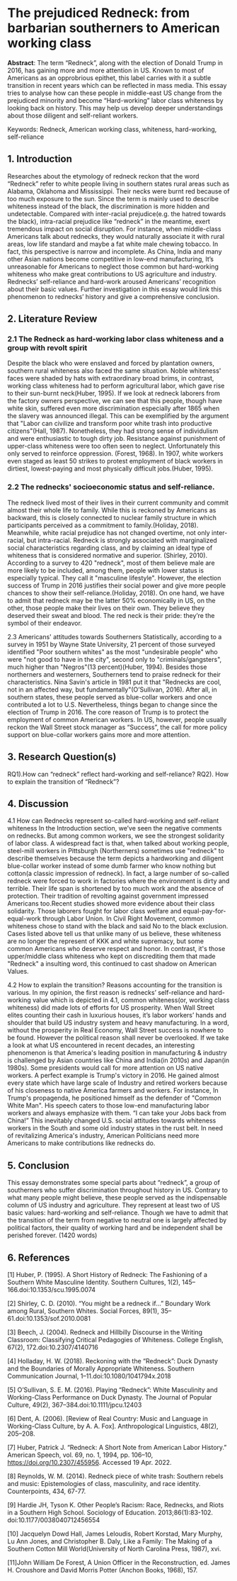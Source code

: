 # The prejudiced Redneck: from barbarian southerners to American working class

**Abstract**: The term “Redneck”, along with the election of Donald Trump in 2016, has gaining more and more attention in US. Known to most of Americans as an opprobrious epithet, this label carries with it a subtle transition in recent years which can be reflected in mass media. This essay tries to analyse how can these people in middle-east US change from the prejudiced minority and become “Hard-working” labor class whiteness by looking back on history. This may help us develop deeper understandings about those diligent and self-reliant workers.

Keywords: Redneck, American working class, whiteness, hard-working, self-reliance

## 1. Introduction
Researches about the etymology of redneck reckon that the word “Redneck” refer to white people living in southern states rural areas such as Alabama, Oklahoma and Mississippi. Their necks were burnt red because of too much exposure to the sun. Since the term is mainly used to describe whiteness instead of the black, the discrimination is more hidden and undetectable. Compared with inter-racial prejudice(e.g. the hatred towards the black), intra-racial prejudice like “redneck” in the meantime, exert tremendous impact on social disruption. For instance, when middle-class Americans talk about rednecks, they would naturally associate it with rural areas, low life standard and maybe a fat white male chewing tobacco. In fact, this perspective is narrow and incomplete. As China, India and many other Asian nations become competitive in low-end manufacturing, It’s unreasonable for Americans to neglect those common but hard-working whiteness who make great contributions to US agriculture and industry. Rednecks’ self-reliance and hard-work aroused Americans’ recognition about their basic values. Further investigation in this essay would link this phenomenon to rednecks’ history and give a comprehensive conclusion.

## 2. Literature Review
### 2.1 The Redneck as hard-working labor class whiteness and a group with revolt spirit
Despite the black who were enslaved and forced by plantation owners, southern rural whiteness also faced the same situation. Noble whiteness' faces were shaded by hats with extraordinary broad brims, in contrast, working class whiteness had to perform agricultural labor, which gave rise to their sun-burnt neck(Huber, 1995). If we look at redneck laborers from the factory owners perspective, we can see that this people, though have white skin, suffered even more discrimination especially after 1865 when the slavery was announced illegal. This can be exemplified by the argument that "Labor can civilize and transform poor white trash into productive citizens"(Hall, 1987). Nonetheless, they had strong sense of individulism and were enthusiastic to tough dirty job. Resistance against punishment of upper-class whiteness were too often seen to neglect. Unfortunately this only served to reinforce oppression. (Forest, 1968). In 1907, white workers even staged as least 50 strikes to protest employment of black workers in dirtiest, lowest-paying and most physically difficult jobs.(Huber, 1995).

### 2.2 The rednecks' socioeconomic status and self-reliance.
The redneck lived most of their lives in their current community and commit almost their whole life to family. While this is reckoned by Americans as backward, this is closely connected to nuclear family structure in which participants perceived as a commitment to family.(Holiday, 2018). Meanwhile, white racial prejudice has not changed overtime, not only inter-racial, but intra-racial. Redneck is strongly associated with marginalized social characteristics regarding class, and by claiming an ideal type of whiteness that is considered normative and superior. (Shirley, 2010). According to a survey to 420 "redneck", most of them believe male are more likely to be included, among them, people with lower status is especially typical. They call it "masculine lifestyle". However, the election success of Trump in 2016 justifies their social power and give more people chances to show their self-reliance.(Holiday, 2018). On one hand, we have to admit that redneck may be the latter 50% economically in US, on the other, those people make their lives on their own. They believe they deserved their sweat and blood. The red neck is their pride: they’re the symbol of their endeavor.

2.3 Americans' attitudes towards Southerners
Statistically, according to a survey in 1951 by Wayne State University, 21 percent of those surveyed identified "Poor southern whites" as the most "undesirable people" who were "not good to have in the city", second only to "criminals/gangsters", much higher than "Negros"(13 percent)(Huber, 1994). Besides those northerners and westerners, Southerners tend to praise redneck for their characteristics. Nina Savin's article in 1981 put it that "Rednecks are cool, not in an affected way, but fundamentally"(O’Sullivan, 2016). After all, in southern states, these people served as blue-collar workers and once contributed a lot to U.S. Nevertheless, things began to change since the election of Trump in 2016. The core reason of Trump is to protect the employment of common American workers. In US, however, people usually reckon the Wall Street stock manager as “Success”, the call for more policy support on blue-collar workers gains more and more attention.

## 3. Research Question(s)
RQ1).How can “redneck” reflect hard-working and self-reliance? 
RQ2). How to explain the transition of “Redneck”?

## 4. Discussion
4.1 How can Rednecks represent so-called hard-working and self-reliant whiteness
In the Introduction section, we’ve seen the negative comments on rednecks. But among common workers, we see the strongest solidarity of labor class. A widespread fact is that, when talked about working people, steel-mill workers in Pittsburgh (Northerners) sometimes use "redneck" to describe themselves because the term depicts a hardworking and diligent blue-collar worker instead of some dumb farmer who know nothing but cotton(a classic impression of redneck). In fact, a large number of so-called redneck were forced to work in factories where the environment is dirty and terrible. Their life span is shortened by too much work and the absence of protection. Their tradition of revolting against government impressed Americans too.Recent studies showed more evidence about their class solidarity. Those laborers fought for labor class welfare and equal-pay-for-equal-work through Labor Union. In Civil Right Movement, common whiteness chose to stand with the black and said No to the black exclusion. Cases listed above tell us that unlike many of us believe, these whiteness are no longer the represent of KKK and white supremacy, but some common Americans who deserve respect and honor. In contrast, it's those upper/middle class whiteness who kept on discrediting them that made "Redneck" a insulting word, this continued to cast shadow on American Values.

4.2 How to explain the transition?
Reasons accounting for the transition is various. In my opinion, the first reason is rednecks’ self-reliance and hard-working value which is depicted in 4.1, common whiteness(or, working class whiteness) did made lots of efforts for US prosperity. When Wall Street elites counting their cash in luxurious houses, it’s labor workers’ hands and shoulder that build US industry system and heavy manufacturing. In a word, without the prosperity in Real Economy, Wall Street success is nowhere to be found.
However the political reason shall never be overlooked. If we take a look at what US encountered in recent decades, an interesting phenomenon is that America's leading position in manufacturing & industry is challenged by Asian countries like China and India(in 2010s) and Japan(in 1980s). Some presidents would call for more attention on US native workers. A perfect example is Trump's victory in 2016. He gained almost every state which have large scale of Industry and retired workers because of his closeness to native America farmers and workers. For instance, In Trump's propagenda, he positioned himself as the defender of "Common White Man". His speech caters to those low-end manufacturing labor workers and always emphasize with them. “I can take your Jobs back from China!” This inevitably changed U.S. social attitudes towards whiteness workers in the South and some old industry states in the rust belt. In need of revitalizing America's industry, American Politicians need more Americans to make contributions like rednecks do. 

## 5. Conclusion
This essay demonstrates some special parts about “redneck”, a group of southerners who suffer discrimination throughout history in US. Contrary to what many people might believe, these people served as the indispensable column of US industry and agriculture. They represent at least two of US basic values: hard-working and self-reliance. Though we have to admit that the transition of the term from negative to neutral one is largely affected by political factors, their quality of working hard and be independent shall be perished forever. 
(1420 words)

## 6. References

[1] Huber, P. (1995). A Short History of Redneck: The Fashioning of a Southern White Masculine Identity. Southern Cultures, 1(2), 145–166.doi:10.1353/scu.1995.0074 

[2] Shirley, C. D. (2010). “You might be a redneck if...” Boundary Work among Rural, Southern Whites. Social Forces, 89(1), 35–61.doi:10.1353/sof.2010.0081

[3] Beech, J. (2004). Redneck and Hillbilly Discourse in the Writing Classroom: Classifying Critical Pedagogies of Whiteness. College English, 67(2), 172.doi:10.2307/4140716 

[4] Holladay, H. W. (2018). Reckoning with the “Redneck”: Duck Dynasty and the Boundaries of Morally Appropriate Whiteness. Southern Communication Journal, 1–11.doi:10.1080/1041794x.2018

[5] O’Sullivan, S. E. M. (2016). Playing “Redneck”: White Masculinity and Working-Class Performance on Duck Dynasty. The 
Journal of Popular Culture, 49(2), 367–384.doi:10.1111/jpcu.12403 

[6] Dent, A. (2006). [Review of Real Country: Music and Language in Working-Class Culture, by A. A. Fox]. Anthropological 
Linguistics, 48(2), 205–208.

[7] Huber, Patrick J. “Redneck: A Short Note from American Labor History.” American Speech, vol. 69, no. 1, 1994, pp. 106–10, https://doi.org/10.2307/455956. Accessed 19 Apr. 2022.

[8] Reynolds, W. M. (2014). Redneck piece of white trash: Southern rebels and music: Epistemologies of class, masculinity, and race identity. Counterpoints, 434, 67-77.

[9] Hardie JH, Tyson K. Other People’s Racism: Race, Rednecks, and Riots in a Southern High School. Sociology of Education. 2013;86(1):83-102. doi:10.1177/0038040712456554

[10] Jacquelyn Dowd Hall, James Leloudis, Robert Korstad, Mary Murphy, Lu Ann Jones, and Christopher B. Daly, Like a Family: The Making of a Southern Cotton Mill World(University of North Carolina Press, 1987), xvi.

[11]John William De Forest, A Union Officer in the Reconstruction, ed. James H. Croushore and David Morris Potter (Anchon Books, 1968), 157.
 

